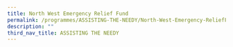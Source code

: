 ```yaml
---
title: North West Emergency Relief Fund
permalink: /programmes/ASSISTING-THE-NEEDY/North-West-Emergency-ReliefFund
description: ""
third_nav_title: ASSISTING THE NEEDY
---
```

